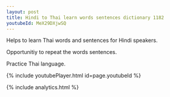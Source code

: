 ```yaml
---
layout: post
title: Hindi to Thai learn words sentences dictionary 1182 
youtubeId: MeX29DXjwSQ
---
```

 
 
Helps to learn Thai words and sentences for Hindi speakers.

Opportunitiy to repeat the words sentences. 

Practice Thai language. 
 
{% include youtubePlayer.html id=page.youtubeId %}
 
 
{% include analytics.html %}